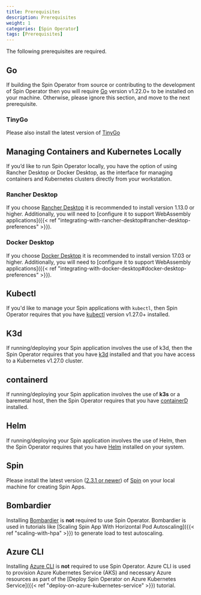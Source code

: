```yaml
---
title: Prerequisites
description: Prerequisites
weight: 1
categories: [Spin Operator]
tags: [Prerequisites]
---
```


The following prerequisites are required.

## Go

If building the Spin Operator from source or contributing to the development of Spin Operator then you will require [Go](https://go.dev/doc/install) version v1.22.0+ to be installed on your machine. Otherwise, please ignore this section, and move to the next prerequisite.

### TinyGo

Please also install the latest version of [TinyGo](https://tinygo.org/getting-started/install/)

## Managing Containers and Kubernetes Locally

If you’d like to run Spin Operator locally, you have the option of using Rancher Desktop or Docker Desktop, as the interface for managing containers and Kubernetes clusters directly from your workstation.

### Rancher Desktop

If you choose [Rancher Desktop](https://rancherdesktop.io/) it is recommended to install version 1.13.0 or higher. Additionally, you will need to [configure it to support WebAssembly applications]({{< ref "integrating-with-rancher-desktop#rancher-desktop-preferences" >}}).

### Docker Desktop

If you choose [Docker Desktop](https://docs.docker.com/get-docker/) it is recommended to install version 17.03 or higher. Additionally, you will need to [configure it to support WebAssembly applications]({{< ref "integrating-with-docker-desktop#docker-desktop-preferences" >}}).


## Kubectl

If you'd like to manage your Spin applications with `kubectl`, then Spin Operator requires that you have [kubectl](https://kubernetes.io/docs/tasks/tools/) version v1.27.0+ installed.

## K3d

If running/deploying your Spin application involves the use of k3d, then the Spin Operator requires that you have [k3d](https://k3d.io/v5.6.0/?h=installation#installation) installed and that you have access to a Kubernetes v1.27.0 cluster.

## containerd

If running/deploying your Spin application involves the use of **k3s** or a baremetal host, then the Spin Operator requires that you have [containerD](https://github.com/containerd/containerd/blob/main/docs/getting-started.md) installed.

## Helm

If running/deploying your Spin application involves the use of Helm, then the Spin Operator requires that you have [Helm](https://helm.sh/docs/intro/install/#helm) installed on your system.

## Spin

Please install the latest version ([2.3.1 or newer](https://developer.fermyon.com/spin/v2/upgrade)) of [Spin](https://developer.fermyon.com/spin/v2/install) on your local machine for creating Spin Apps.

## Bombardier

Installing [Bombardier](https://pkg.go.dev/github.com/codesenberg/bombardier) is **not** required to use Spin Operator. Bombardier is used in tutorials like [Scaling Spin App With Horizontal Pod Autoscaling]({{< ref "scaling-with-hpa" >}}) to generate load to test autoscaling.

## Azure CLI

Installing [Azure CLI](https://learn.microsoft.com/en-us/cli/azure/install-azure-cli) is **not** required to use Spin Operator. Azure CLI is used to provision Azure Kubernetes Service (AKS) and necessary Azure resources as part of the [Deploy Spin Operator on Azure Kubernetes Service]({{< ref "deploy-on-azure-kubernetes-service" >}}) tutorial.
